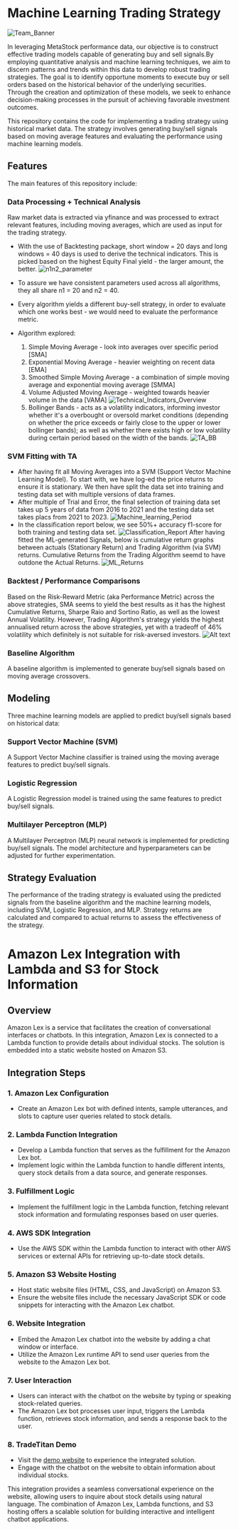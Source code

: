 
# Machine Learning Trading Strategy
![Team_Banner](Images/banner.png)

In leveraging MetaStock performance data, our objective is to construct effective trading models capable of generating buy and sell signals.By employing quantitative analysis and machine learning techniques, we aim to discern patterns and trends within this data to develop robust trading strategies. The goal is to identify opportune moments to execute buy or sell orders based on the historical behavior of the underlying securities. Through the creation and optimization of these models, we seek to enhance decision-making processes in the pursuit of achieving favorable investment outcomes. 

This repository contains the code for implementing a trading strategy using historical market data. The strategy involves generating buy/sell signals based on moving average features and evaluating the performance using machine learning models.

## Features

The main features of this repository include:

### Data Processing + Technical Analysis

Raw market data is extracted via yfinance and was processed to extract relevant features, including moving averages, which are used as input for the trading strategy.
* With the use of Backtesting package, short window = 20 days and long windows = 40 days is used to derive the technical indicators. This is picked based on the highest Equity Final yield - the larger amount, the better. 
![n1n2_parameter](Images/backtesting_n1n2.png)


* To assure we have consistent parameters used across all algorithms, they all share n1 = 20 and n2 = 40. 
* Every algorithm yields a different buy-sell strategy, in order to evaluate which one works best - we would need to evaluate the performance metric. 
* Algorithm explored: 
    1. Simple Moving Average - look into averages over specific period [SMA]
    2. Exponential Moving Average - heavier weighting on recent data [EMA]
    3. Smoothed Simple Moving Average - a combination of simple moving average and exponential moving average [SMMA]
    4. Volume Adjusted Moving Average - weighted towards heavier volume in the data [VAMA]
    ![Technical_Indicators_Overview](Images/TA_Overview.png)
    5. Bollinger Bands - acts as a volatility indicators, informing investor whether it's a overbought or oversold market conditions (depending on whether the price exceeds or fairly close to the upper or lower bollinger bands); as well as whether there exists high or low volatility during certain period based on the width of the bands.
![TA_BB](Images/TA_BB.png)

### SVM Fitting with TA
* After having fit all Moving Averages into a SVM (Support Vector Machine Learning Model). To start with, we have log-ed the price returns to ensure it is stationary. We then have split the data set into training and testing data set with multiple versions of data frames.
* After multiple of Trial and Error, the final selection of training data set takes up 5 years of data from 2016 to 2021 and the testing data set takes placs from 2021 to 2023. 
![Machine_learning_Period](Images/ML_Period.png)
* In the classification report below, we see 50%+ accuracy f1-score for both training and testing data set.
![Classification_Report](Images/ML_Classification_Report_TA.png)
After having fitted the ML-generated Signals, below is cumulative return graphs between actuals (Stationary Return) and Trading Algorithm (via SVM) returns. 
Cumulative Returns from the Trading Algorithm seemd to have outdone the Actual Returns.
![ML_Returns](Images/ML_TA_Returns.png)

### Backtest / Performance Comparisons
Based on the Risk-Reward Metric (aka Performance Metric) across the above strategies, SMA seems to yield the best results as it has the highest Cumulative Returns, Sharpe Raio and Sortino Ratio, as well as the lowest Annual Volatility.  However, Trading Algorithm's strategy yields the highest annualised return across the above strategies, yet with a tradeoff of 46% volatility which definitely is not suitable for risk-aversed investors. 
![Alt text](Images/TA_ML_Backtest.png)

### Baseline Algorithm

A baseline algorithm is implemented to generate buy/sell signals based on moving average crossovers.

## Modeling

Three machine learning models are applied to predict buy/sell signals based on historical data:

### Support Vector Machine (SVM)

A Support Vector Machine classifier is trained using the moving average features to predict buy/sell signals.

### Logistic Regression

A Logistic Regression model is trained using the same features to predict buy/sell signals.

### Multilayer Perceptron (MLP)

A Multilayer Perceptron (MLP) neural network is implemented for predicting buy/sell signals. The model architecture and hyperparameters can be adjusted for further experimentation.

## Strategy Evaluation

The performance of the trading strategy is evaluated using the predicted signals from the baseline algorithm and the machine learning models, including SVM, Logistic Regression, and MLP. Strategy returns are calculated and compared to actual returns to assess the effectiveness of the strategy.

# Amazon Lex Integration with Lambda and S3 for Stock Information

## Overview

Amazon Lex is a service that facilitates the creation of conversational interfaces or chatbots. In this integration, Amazon Lex is connected to a Lambda function to provide details about individual stocks. The solution is embedded into a static website hosted on Amazon S3.

## Integration Steps

### 1. Amazon Lex Configuration

- Create an Amazon Lex bot with defined intents, sample utterances, and slots to capture user queries related to stock details.

### 2. Lambda Function Integration

- Develop a Lambda function that serves as the fulfillment for the Amazon Lex bot.
- Implement logic within the Lambda function to handle different intents, query stock details from a data source, and generate responses.

### 3. Fulfillment Logic

- Implement the fulfillment logic in the Lambda function, fetching relevant stock information and formulating responses based on user queries.

### 4. AWS SDK Integration

- Use the AWS SDK within the Lambda function to interact with other AWS services or external APIs for retrieving up-to-date stock details.

### 5. Amazon S3 Website Hosting

- Host static website files (HTML, CSS, and JavaScript) on Amazon S3.
- Ensure the website files include the necessary JavaScript SDK or code snippets for interacting with the Amazon Lex chatbot.

### 6. Website Integration

- Embed the Amazon Lex chatbot into the website by adding a chat window or interface.
- Utilize the Amazon Lex runtime API to send user queries from the website to the Amazon Lex bot.

### 7. User Interaction

- Users can interact with the chatbot on the website by typing or speaking stock-related queries.
- The Amazon Lex bot processes user input, triggers the Lambda function, retrieves stock information, and sends a response back to the user.

### 8. TradeTitan Demo

- Visit the [demo website](https://tradetitanweb.s3.us-west-2.amazonaws.com/index.html) to experience the integrated solution.
- Engage with the chatbot on the website to obtain information about individual stocks.

This integration provides a seamless conversational experience on the website, allowing users to inquire about stock details using natural language. The combination of Amazon Lex, Lambda functions, and S3 hosting offers a scalable solution for building interactive and intelligent chatbot applications.

